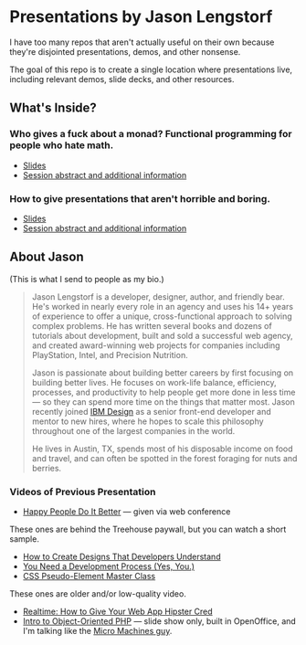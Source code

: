 # Presentations by Jason Lengstorf

I have too many repos that aren't actually useful on their own because they're disjointed presentations, demos, and other nonsense.

The goal of this repo is to create a single location where presentations live, including relevant demos, slide decks, and other resources.

## What's Inside?

### Who gives a fuck about a monad? Functional programming for people who hate math.

- [Slides](./functional-programming/slides/)
- [Session abstract and additional information](https://github.com/jlengstorf/presentations/tree/master/functional-programming)

### How to give presentations that aren't horrible and boring.

- [Slides](./conference-talk-tips/slides/)
- [Session abstract and additional information](https://github.com/jlengstorf/presentations/tree/master/conference-talk-tips)

## About Jason

(This is what I send to people as my bio.)

> Jason Lengstorf is a developer, designer, author, and friendly bear. He's worked in nearly every role in an agency and uses his 14+ years of experience to offer a unique, cross-functional approach to solving complex problems. He has written several books and dozens of tutorials about development, built and sold a successful web agency, and created award-winning web projects for companies including PlayStation, Intel, and Precision Nutrition.
> 
> Jason is passionate about building better careers by first focusing on building better lives. He focuses on work-life balance, efficiency, processes, and productivity to help people get more done in less time — so they can spend more time on the things that matter most. Jason recently joined [IBM Design](http://www.ibm.com/design/) as a senior front-end developer and mentor to new hires, where he hopes to scale this philosophy throughout one of the largest companies in the world.
> 
> He lives in Austin, TX, spends most of his disposable income on food and travel, and can often be spotted in the forest foraging for nuts and berries.

### Videos of Previous Presentation

- [Happy People Do It Better](https://www.youtube.com/watch?v=AjUwPmFcwJ8) — given via web conference

These ones are behind the Treehouse paywall, but you can watch a short sample.

- [How to Create Designs That Developers Understand](https://teamtreehouse.com/library/designing-on-a-team-how-to-create-designs-that-developers-understand)
- [You Need a Development Process (Yes, You.)](https://teamtreehouse.com/library/you-need-a-development-process-yes-you)
- [CSS Pseudo-Element Master Class](https://teamtreehouse.com/library/pseudoelement-master-class-css)

These ones are older and/or low-quality video.

- [Realtime: How to Give Your Web App Hipster Cred](https://vimeo.com/47331511)
- [Intro to Object-Oriented PHP](https://vimeo.com/16915815) — slide show only, built in OpenOffice, and I'm talking like the [Micro Machines guy](https://www.youtube.com/watch?v=TzbUPfoveok).
